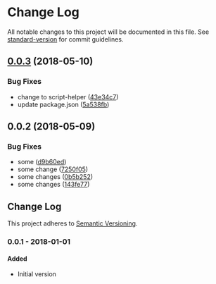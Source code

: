 # Change Log

All notable changes to this project will be documented in this file. See [standard-version](https://github.com/conventional-changelog/standard-version) for commit guidelines.

<a name="0.0.3"></a>

## [0.0.3](https://github.com/ozum/scrap2/compare/v0.0.2...v0.0.3) (2018-05-10)

### Bug Fixes

* change to script-helper ([43e34c7](https://github.com/ozum/scrap2/commit/43e34c7))
* update package.json ([5a538fb](https://github.com/ozum/scrap2/commit/5a538fb))

<a name="0.0.2"></a>

## 0.0.2 (2018-05-09)

### Bug Fixes

* some ([d9b60ed](https://github.com/ozum/scrap2/commit/d9b60ed))
* some change ([7250f05](https://github.com/ozum/scrap2/commit/7250f05))
* some changes ([0b5b252](https://github.com/ozum/scrap2/commit/0b5b252))
* some changes ([143fe77](https://github.com/ozum/scrap2/commit/143fe77))

<!-- Titles: Added, Changed, Deprecated, Removed, Fixed, Security -->

## Change Log

This project adheres to [Semantic Versioning](http://semver.org/).

### 0.0.1 - 2018-01-01

#### Added

* Initial version
